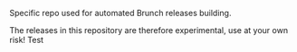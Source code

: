 Specific repo used for automated Brunch releases building.

The releases in this repository are therefore experimental, use at your own risk!
Test
